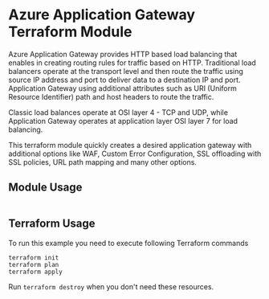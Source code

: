 # Azure Application Gateway Terraform Module

Azure Application Gateway provides HTTP based load balancing that enables in creating routing rules for traffic based on HTTP. Traditional load balancers operate at the transport level and then route the traffic using source IP address and port to deliver data to a destination IP and port. Application Gateway using additional attributes such as URI (Uniform Resource Identifier) path and host headers to route the traffic.

Classic load balances operate at OSI layer 4 - TCP and UDP, while Application Gateway operates at application layer OSI layer 7 for load balancing.

This terraform module quickly creates a desired application gateway with additional options like WAF, Custom Error Configuration, SSL offloading with SSL policies, URL path mapping and many other options.

## Module Usage

```hcl

```

## Terraform Usage

To run this example you need to execute following Terraform commands

```hcl
terraform init
terraform plan
terraform apply
```

Run `terraform destroy` when you don't need these resources.
